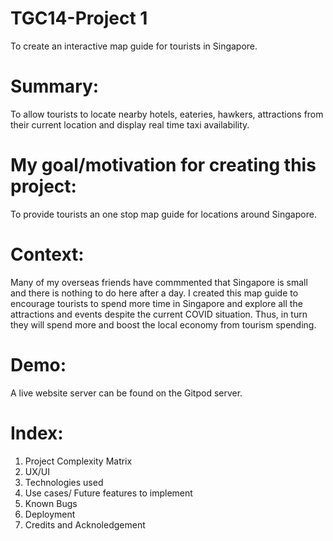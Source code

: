 # TGC14-Project 1
To create an interactive map guide for tourists in Singapore.

# Summary: 
To allow tourists to locate nearby hotels, eateries, hawkers, attractions from their current location and display real time taxi availability.

# My goal/motivation for creating this project:
To provide tourists an one stop map guide for locations around Singapore.

# Context: 
Many of my overseas friends have commmented that Singapore is small and there is nothing to do here after a day. I created this map guide to encourage tourists to spend more time in Singapore and explore all the attractions and events despite the current COVID situation. Thus, in turn they will spend more and boost the local economy from tourism spending.

# Demo: 
A live website server can be found on the Gitpod server.

# Index:
1. Project Complexity Matrix 
2. UX/UI
3. Technologies used
4. Use cases/ Future features to implement
5. Known Bugs
6. Deployment
7. Credits and Acknoledgement



